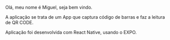 Olá, meu nome é Miguel, seja bem vindo.

A aplicação se trata de um App que captura código de barras e faz
a leitura de QR CODE.

Aplicação foi desenvolvida com React Native, usando o EXPO.